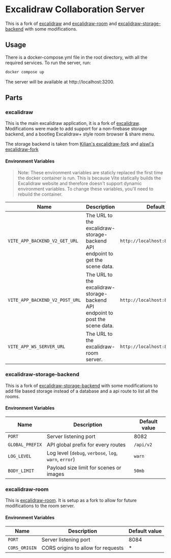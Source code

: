 # Excalidraw Collaboration Server

This is a fork of [excalidraw](https://github.com/excalidraw/excalidraw) and [excalidraw-room](https://github.com/excalidraw/excalidraw-room) and [excalidraw-storage-backend](https://gitlab.com/kiliandeca/excalidraw-storage-backend) with some modifications.

## Usage

There is a docker-compose.yml file in the root directory, with all the required services.
To run the server, run:

```bash
docker compose up
```

The server will be available at http://localhost:3200.

## Parts

### excalidraw

This is the main excalidraw application, it is a fork of [excalidraw](https://github.com/excalidraw/excalidraw). Modifications were made to add support for a non-firebase storage backend, and a bootleg Excalidraw+ style room browser & share menu.

The storage backend is taken from [Kilian's excalidraw-fork](https://gitlab.com/kiliandeca/excalidraw-fork) and [alswl's excalidraw-fork](https://github.com/alswl/excalidraw)

#### Environment Variables

> Note: These environment variables are staticly replaced the first time the docker container is run. This is because Vite statically builds the Excalidraw website and therefore doesn't support dynamic environment variables. To change these variables, you'll need to rebuild the container.

| Name                           | Description                                                                    | Default value                       |
| ------------------------------ | ------------------------------------------------------------------------------ | ----------------------------------- |
| `VITE_APP_BACKEND_V2_GET_URL`  | The URL to the excalidraw-storage-backend API endpoint to get the scene data.  | `http://localhost:8082/api/v2`      |
| `VITE_APP_BACKEND_V2_POST_URL` | The URL to the excalidraw-storage-backend API endpoint to post the scene data. | `http://localhost:8082/api/v2/post` |
| `VITE_APP_WS_SERVER_URL`       | The URL to the excalidraw-room server.                                         | `http://localhost:8084`             |

### excalidraw-storage-backend

This is a fork of [excalidraw-storage-backend](https://github.com/excalidraw/excalidraw-storage-backend) with some modifications to add file based storage instead of a database and a api route to list all the rooms.

#### Environment Variables

| Name            | Description                                            | Default value |
| --------------- | ------------------------------------------------------ | ------------- |
| `PORT`          | Server listening port                                  | 8082          |
| `GLOBAL_PREFIX` | API global prefix for every routes                     | `/api/v2`     |
| `LOG_LEVEL`     | Log level (`debug`, `verbose`, `log`, `warn`, `error`) | `warn`        |
| `BODY_LIMIT`    | Payload size limit for scenes or images                | `50mb`        |

### excalidraw-room

This is [excalidraw-room](https://github.com/excalidraw/excalidraw-room). It is setup as a fork to allow for future modifications to the room server.

#### Environment Variables

| Name          | Description                        | Default value |
| ------------- | ---------------------------------- | ------------- |
| `PORT`        | Server listening port              | 8084          |
| `CORS_ORIGIN` | CORS origins to allow for requests | \*            |
